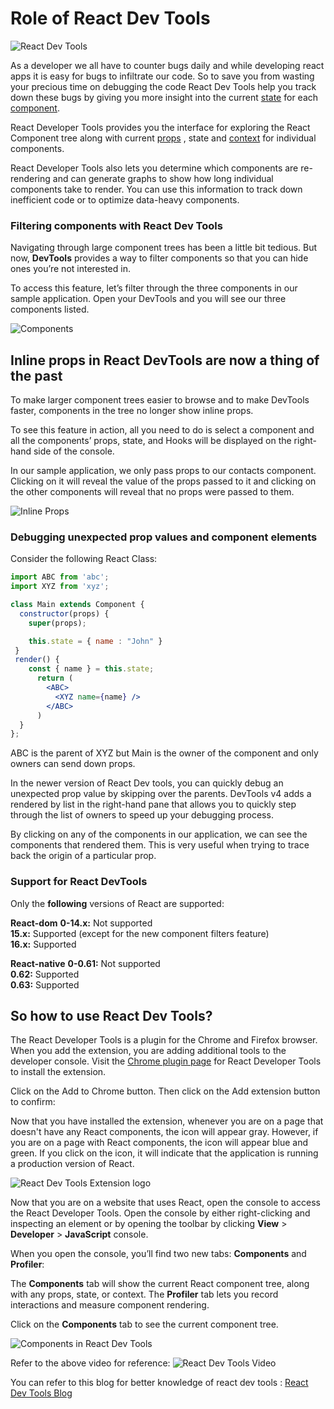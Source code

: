 # Role of React Dev Tools

![React Dev Tools](https://media.geeksforgeeks.org/wp-content/cdn-uploads/20210119225559/React-Developer-Tools.png)

As a developer we all have to counter bugs daily and while developing react apps it is easy for bugs to infiltrate our code. So to save you from wasting your precious time on debugging the code React Dev Tools help you track down these bugs by giving you more insight into the current [state](https://reactjs.org/docs/state-and-lifecycle.html) for each [component](https://reactjs.org/docs/react-component.html). 

React Developer Tools provides you the interface for exploring the React Component tree along with current [props](https://www.digitalocean.com/community/tutorials/how-to-customize-react-components-with-props) , state and [context](https://www.digitalocean.com/community/tutorials/how-to-share-state-across-react-components-with-context) for individual components.

React Developer Tools also lets you determine which components are re-rendering and can generate graphs to show how long individual components take to render. You can use this information to track down inefficient code or to optimize data-heavy components.

### Filtering components with React Dev Tools

Navigating through large component trees has been a little bit tedious. But now, **DevTools** provides a way to filter components so that you can hide ones you’re not interested in.

To access this feature, let’s filter through the three components in our sample application. Open your DevTools and you will see our three components listed.

![Components](https://blog.logrocket.com/wp-content/uploads/2019/09/threecomponentslisted.png)

## Inline props in React DevTools are now a thing of the past

To make larger component trees easier to browse and to make DevTools faster, components in the tree no longer show inline props.

To see this feature in action, all you need to do is select a component and all the components’ props, state, and Hooks will be displayed on the right-hand side of the console.

In our sample application, we only pass props to our contacts component. Clicking on it will reveal the value of the props passed to it and clicking on the other components will reveal that no props were passed to them.


![Inline Props](https://blog.logrocket.com/wp-content/uploads/2019/09/contactcomponent.gif)


### Debugging unexpected prop values and component elements

Consider the following React Class:

```jsx
import ABC from 'abc';
import XYZ from 'xyz';

class Main extends Component {
  constructor(props) {
    super(props);

    this.state = { name : "John" }
 }
 render() {
    const { name } = this.state;
      return (
        <ABC>
          <XYZ name={name} />
        </ABC>
      )
  }
};
```

ABC is the parent of XYZ but Main is the owner of the component and only owners can send down props.

In the newer version of React Dev tools, you can quickly debug an unexpected prop value by skipping over the parents. DevTools v4 adds a rendered by list in the right-hand pane that allows you to quickly step through the list of owners to speed up your debugging process.

By clicking on any of the components in our application, we can see the components that rendered them. This is very useful when trying to trace back the origin of a particular prop.


### Support for React DevTools

Only the **following** versions of React are supported:

**React-dom**
**0-14.x:** Not supported \
**15.x:** Supported (except for the new component filters feature) \
**16.x:** Supported

**React-native**
**0-0.61:** Not supported \
**0.62:** Supported \
**0.63:** Supported

## So how to use React Dev Tools?

The React Developer Tools is a plugin for the Chrome and Firefox browser. When you add the extension, you are adding additional tools to the developer console. Visit the [Chrome plugin page](https://chrome.google.com/webstore/detail/react-developer-tools/fmkadmapgofadopljbjfkapdkoienihi) for React Developer Tools to install the extension.

Click on the Add to Chrome button. Then click on the Add extension button to confirm:

Now that you have installed the extension, whenever you are on a page that doesn't have any React components, the icon will appear gray. However, if you are on a page with React components, the icon will appear blue and green. If you click on the icon, it will indicate that the application is running a production version of React. 

![React Dev Tools Extension logo](https://assets.digitalocean.com/articles/67372/DO_React_production_build.png)

Now that you are on a website that uses React, open the console to access the React Developer Tools. Open the console by either right-clicking and inspecting an element or by opening the toolbar by clicking **View** > **Developer** > **JavaScript** console.

When you open the console, you’ll find two new tabs: **Components** and **Profiler**:

The **Components** tab will show the current React component tree, along with any props, state, or context. The **Profiler** tab lets you record interactions and measure component rendering.

Click on the **Components** tab to see the current component tree.

![Components in React Dev Tools](https://assets.digitalocean.com/articles/67372/components_for_DO.png)

Refer to the above video for reference: ![React Dev Tools Video](https://www.youtube.com/watch?v=EG0LhIfmUSo)

You can refer to this blog for better knowledge of react dev tools : [React Dev Tools Blog](https://www.digitalocean.com/community/tutorials/how-to-debug-react-components-using-react-developer-tools)










